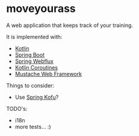 # moveyourass

A web application that keeps track of your training.

It is implemented with:
* [Kotlin](https://kotlinlang.org/)
* [Spring Boot](https://spring.io/projects/spring-boot)
* [Spring Webflux](https://docs.spring.io/spring/docs/current/spring-framework-reference/web-reactive.html)
* [Kotlin Coroutines](https://kotlinlang.org/docs/reference/coroutines-overview.html)
* [Mustache Web Framework](https://mustache.github.io/)


Things to consider:
* Use [Spring Kofu](https://github.com/spring-projects-experimental/spring-fu/tree/master/kofu)? 

TODO's:
* i18n
* more tests... :)